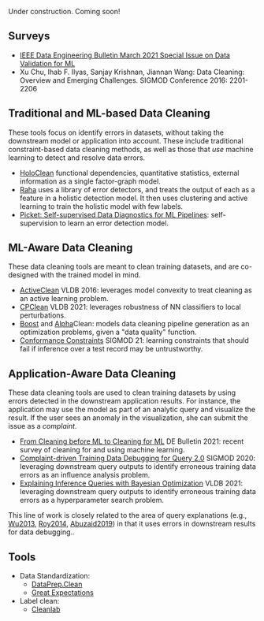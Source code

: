 Under construction. Coming soon!

## Surveys

* [IEEE Data Engineering Bulletin March 2021 Special Issue on Data Validation for ML](http://sites.computer.org/debull/A21mar/issue1.htm)
* Xu Chu, Ihab F. Ilyas, Sanjay Krishnan, Jiannan Wang: Data Cleaning: Overview and Emerging Challenges. SIGMOD Conference 2016: 2201-2206


## Traditional and ML-based Data Cleaning

These tools focus on identify errors in datasets, without taking the downstream model or application into account.
These include traditional constraint-based data cleaning methods, as well as those that _use_ machine learning to 
detect and resolve data errors.

* [HoloClean](https://arxiv.org/pdf/1702.00820.pdf) functional dependencies, quantitative statistics, external information as a single factor-graph model.
* [Raha](https://dl.acm.org/doi/abs/10.1145/3299869.3324956) uses a library of error detectors, and treats the output of each as a feature in a holistic detection model.  It then uses clustering and active learning to train the holistic model with few labels.
* [Picket: Self-supervised Data Diagnostics for ML Pipelines](https://arxiv.org/abs/2006.04730): self-supervision to learn an error detection model.


## ML-Aware Data Cleaning

These data cleaning tools are meant to clean training datasets, and are co-designed with the trained model
in mind.  

* [ActiveClean](https://dl.acm.org/doi/pdf/10.14778/2994509.2994514) VLDB 2016: leverages model convexity to treat cleaning as an active learning problem.
* [CPClean](https://arxiv.org/pdf/2005.05117.pdf) VLDB 2021: leverages robustness of NN classifiers to local perturbations.
* [Boost](https://arxiv.org/abs/1711.01299) and [Alpha](https://arxiv.org/abs/1904.11827)Clean: models data cleaning pipeline generation as an optimization problems, given a "data quality" function.
* [Conformance Constraints](https://dl.acm.org/doi/10.1145/3448016.3452795) SIGMOD 21: learning constraints that should fail if inference over a test record may be untrustworthy.

## Application-Aware Data Cleaning

These data cleaning tools are used to clean training datasets by using errors detected in the downstream application results.
For instance, the application may use the model as part of an analytic query and visualize the result.  If the user sees an anomaly in the visualization, she can submit the issue as a _complaint_.   

* [From Cleaning before ML to Cleaning for ML](http://sites.computer.org/debull/A21mar/p24.pdf) DE Bulletin 2021: recent survey of cleaning for and using machine learning.
* [Complaint-driven Training Data Debugging for Query 2.0](https://arxiv.org/pdf/2004.05722.pdf) SIGMOD 2020: leveraging downstream query outputs to identify erroneous training data errors as an influence analysis problem.
* [Explaining Inference Queries with Bayesian Optimization](https://arxiv.org/abs/2102.0530://arxiv.org/abs/2102.05308) VLDB 2021: leveraging downstream query outputs to identify erroneous training data errors as a hyperparameter search problem.

This line of work is closely related to the area of query explanations (e.g., [Wu2013](http://sirrice.github.io/files/papers/scorpion-vldb13.pdf), [Roy2014](https://dl.acm.org/doi/abs/10.1145/2588555.2588578), [Abuzaid2019](https://cs.stanford.edu/~matei/papers/2019/vldb_macrobase_diff.pdf)) in that it uses errors in downstream results for data debugging..


## Tools

* Data Standardization: 
  * [DataPrep.Clean](https://docs.dataprep.ai/user_guide/clean/introduction.html)
  * [Great Expectations](https://greatexpectations.io/)
* Label clean:
  * [Cleanlab](https://docs.cleanlab.ai/v1.0.1/index.html)
